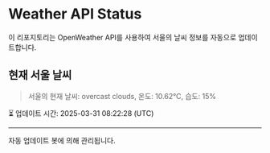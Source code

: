 
# Weather API Status

이 리포지토리는 OpenWeather API를 사용하여 서울의 날씨 정보를 자동으로 업데이트합니다.

## 현재 서울 날씨
> 서울의 현재 날씨: overcast clouds, 온도: 10.62°C, 습도: 15%

⏳ 업데이트 시간: 2025-03-31 08:22:28 (UTC)

---
자동 업데이트 봇에 의해 관리됩니다.
